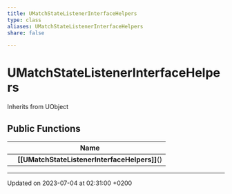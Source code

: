 ```yaml
---
title: UMatchStateListenerInterfaceHelpers
type: class
aliases: UMatchStateListenerInterfaceHelpers
share: false

---
```


# UMatchStateListenerInterfaceHelpers





Inherits from UObject

## Public Functions

|                | Name           |
| -------------- | -------------- |
| | **[[UMatchStateListenerInterfaceHelpers]]**() |

-------------------------------

Updated on 2023-07-04 at 02:31:00 +0200